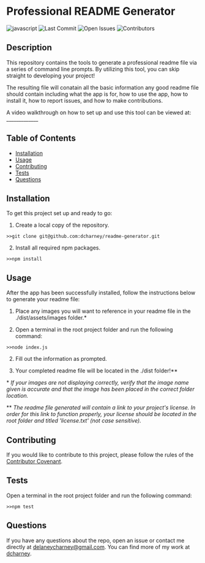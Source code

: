 # Professional README Generator
![javascript](https://img.shields.io/github/languages/top/dcharney/readme-generator?style=plastic) ![Last Commit](https://img.shields.io/github/last-commit/dcharney/readme-generator?style=plastic) ![Open Issues](https://img.shields.io/github/issues-raw/dcharney/readme-generator?style=plastic) ![Contributors](https://img.shields.io/github/contributors/dcharney/readme-generator?style=plastic) 

## Description

This repository contains the tools to generate a professional readme file via a series of command line prompts. By utilizing this tool, you can skip straight to developing your project!

The resulting file will conatain all the basic information any good readme file should contain including what the app is for, how to use the app, how to install it, how to report issues, and how to make contributions.

A video walkthrough on how to set up and use this tool can be viewed at: _____________

## Table of Contents

* [Installation](#installation)
* [Usage](#usage)
* [Contributing](#contributing)
* [Tests](#tests)
* [Questions](#questions)


## Installation

To get this project set up and ready to go:

1. Create a local copy of the repository.

```
>>git clone git@github.com:dcharney/readme-generator.git
```
2. Install all required npm packages.

```
>>npm install
```

## Usage

After the app has been successfully installed, follow the instructions below to generate your readme file:

1. Place any images you will want to reference in your readme file in the ./dist/assets/images folder.*

2. Open a terminal in the root project folder and run the following command:

```
>>node index.js
```

2. Fill out the information as prompted.

3. Your completed readme file will be located in the ./dist folder!**

\* *If your images are not displaying correctly, verify that the image name given is accurate and that the image has been placed in the correct folder location.*

** *The readme file generated will contain a link to your project's license. In order for this link to function properly, your license should be located in the root folder and titled 'license.txt' (not case sensitive).*


## Contributing

If you would like to contribute to this project, please follow the rules of the [Contributor Covenant](https://www.contributor-covenant.org/).

## Tests

Open a terminal in the root project folder and run the following command:
```
>>npm test
```

## Questions

If you have any questions about the repo, open an issue or contact me directly at delaneycharney@gmail.com. You can find more of my work at [dcharney](https://github.com/dcharney/).